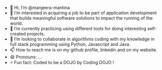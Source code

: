 - 👋 Hi, I’m @manjeera-mantina
- 👀 I’m interested in acquiring a job to be part of application development that builds meaningful software solutions to impact the running of the world. 
- 🌱 I’m currently practicing using different tools for doing interesting self-created projects. 
- 💞️ I’m looking to collaborate in algorithms coding with my knowledge in full stack programming using Python, Javascript and Java. 
- 📫 How to reach me is on my github profile, linkedin and on my website.
- 😄 Pronouns: ...
- ⚡ Fun fact: Coded to be a DOJO by Coding DOJO !

<!---
manjeera-mantina/manjeera-mantina is a ✨ special ✨ repository because its `README.md` (this file) appears on your GitHub profile.
You can click the Preview link to take a look at your changes.
--->
